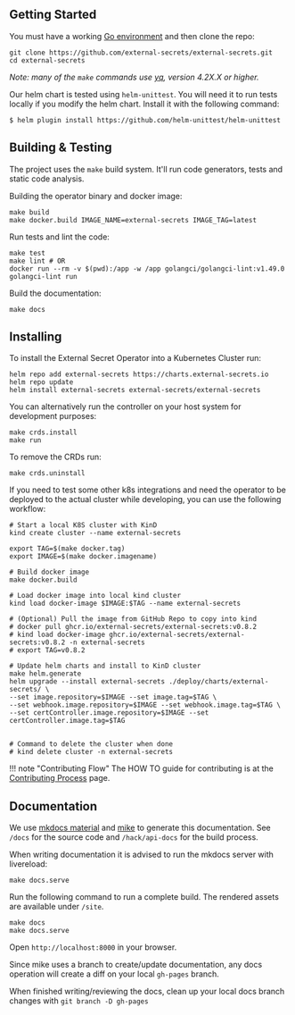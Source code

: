 ## Getting Started

You must have a working [Go environment](https://golang.org/doc/install) and
then clone the repo:

```shell
git clone https://github.com/external-secrets/external-secrets.git
cd external-secrets
```

_Note: many of the `make` commands use [yq](https://github.com/mikefarah/yq), version 4.2X.X or higher._

Our helm chart is tested using `helm-unittest`. You will need it to run tests locally if you modify the helm chart. Install it with the following command:

```
$ helm plugin install https://github.com/helm-unittest/helm-unittest
```

## Building & Testing

The project uses the `make` build system. It'll run code generators, tests and
static code analysis.

Building the operator binary and docker image:

```shell
make build
make docker.build IMAGE_NAME=external-secrets IMAGE_TAG=latest
```

Run tests and lint the code:
```shell
make test
make lint # OR
docker run --rm -v $(pwd):/app -w /app golangci/golangci-lint:v1.49.0 golangci-lint run
```

Build the documentation:
```shell
make docs
```

## Installing

To install the External Secret Operator into a Kubernetes Cluster run:

```shell
helm repo add external-secrets https://charts.external-secrets.io
helm repo update
helm install external-secrets external-secrets/external-secrets
```

You can alternatively run the controller on your host system for development purposes:


```shell
make crds.install
make run
```

To remove the CRDs run:

```shell
make crds.uninstall
```

If you need to test some other k8s integrations and need the operator to be deployed to the actual cluster while developing, you can use the following workflow:

```shell
# Start a local K8S cluster with KinD
kind create cluster --name external-secrets

export TAG=$(make docker.tag)
export IMAGE=$(make docker.imagename)

# Build docker image
make docker.build

# Load docker image into local kind cluster
kind load docker-image $IMAGE:$TAG --name external-secrets

# (Optional) Pull the image from GitHub Repo to copy into kind
# docker pull ghcr.io/external-secrets/external-secrets:v0.8.2
# kind load docker-image ghcr.io/external-secrets/external-secrets:v0.8.2 -n external-secrets
# export TAG=v0.8.2

# Update helm charts and install to KinD cluster
make helm.generate
helm upgrade --install external-secrets ./deploy/charts/external-secrets/ \
--set image.repository=$IMAGE --set image.tag=$TAG \
--set webhook.image.repository=$IMAGE --set webhook.image.tag=$TAG \
--set certController.image.repository=$IMAGE --set certController.image.tag=$TAG


# Command to delete the cluster when done
# kind delete cluster -n external-secrets
```

!!! note "Contributing Flow"
    The HOW TO guide for contributing is at the [Contributing Process](process.md) page.


## Documentation

We use [mkdocs material](https://squidfunk.github.io/mkdocs-material/) and [mike](https://github.com/jimporter/mike) to generate this
documentation. See `/docs` for the source code and `/hack/api-docs` for the build process.

When writing documentation it is advised to run the mkdocs server with livereload:

```shell
make docs.serve
```

Run the following command to run a complete build. The rendered assets are available under `/site`.

```shell
make docs
make docs.serve
```

Open `http://localhost:8000` in your browser.

Since mike uses a branch to create/update documentation, any docs operation will create a diff on your local `gh-pages` branch.

When finished writing/reviewing the docs, clean up your local docs branch changes with `git branch -D gh-pages`

